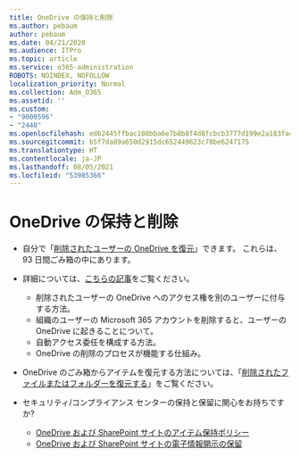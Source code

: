 ```yaml
---
title: OneDrive の保持と削除
ms.author: pebaum
author: pebaum
ms.date: 04/21/2020
ms.audience: ITPro
ms.topic: article
ms.service: o365-administration
ROBOTS: NOINDEX, NOFOLLOW
localization_priority: Normal
ms.collection: Adm_O365
ms.assetid: ''
ms.custom:
- "9000596"
- "2440"
ms.openlocfilehash: ed62445ffbac108bba6e7b8b8f4d8fcbcb3777d199e2a183fa457949cfe830a0
ms.sourcegitcommit: b5f7da89a650d2915dc652449623c78be6247175
ms.translationtype: HT
ms.contentlocale: ja-JP
ms.lasthandoff: 08/05/2021
ms.locfileid: "53985366"
---
```

# <a name="onedrive-retention-and-deletion"></a>OneDrive の保持と削除

- 自分で「[削除されたユーザーの OneDrive を復元](https://docs.microsoft.com/onedrive/restore-deleted-onedrive)」できます。 これらは、93 日間ごみ箱の中にあります。

- 詳細については、[こちらの記事](https://docs.microsoft.com/onedrive/retention-and-deletion)をご覧ください。
    - 削除されたユーザーの OneDrive へのアクセス権を別のユーザーに付与する方法。
    - 組織のユーザーの Microsoft 365 アカウントを削除すると、ユーザーの OneDrive に起きることについて。
    - 自動アクセス委任を構成する方法。
    - OneDrive の削除のプロセスが機能する仕組み。

- OneDrive のごみ箱からアイテムを復元する方法については、「[削除されたファイルまたはフォルダーを復元する](https://support.office.com/article/949ada80-0026-4db3-a953-c99083e6a84f)」をご覧ください。

- セキュリティ/コンプライアンス センターの保持と保留に関心をお持ちですか?
    - [OneDrive および SharePoint サイトのアイテム保持ポリシー](https://docs.microsoft.com/microsoft-365/compliance/retention-policies)
    - [ OneDrive および SharePoint サイトの電子情報開示の保留](https://docs.microsoft.com/office365/securitycompliance/ediscovery-cases#step-4-place-content-locations-on-hold)
